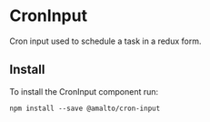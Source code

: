 # CronInput

Cron input used to schedule a task in a redux form.

## Install
To install the CronInput component run:
```terminal
npm install --save @amalto/cron-input
```